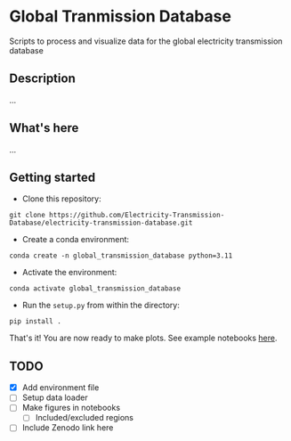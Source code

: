 # Global Tranmission Database
Scripts to process and visualize data for the global electricity transmission database 

## Description
...

## What's here
...

## Getting started

- Clone this repository:

`git clone https://github.com/Electricity-Transmission-Database/electricity-transmission-database.git`

- Create a conda environment:

`conda create -n global_transmission_database python=3.11`

- Activate the environment:

`conda activate global_transmission_database`

- Run the `setup.py` from within the directory:

`pip install .`

That's it! You are now ready to make plots. See example notebooks [here]().

<!-- ### Scripts

#### `usa/ba-mapping.ipynb`
Creates centerpoints for each USA balancing authority (BA) based on the largest 
city in each BA. If no large city is found in the BA, then the geometric centerpoint 
is used. 

**Inputs** 
- `usa/ba-mapper.csv` - A user created mapper on how to name each BA in the USA
- `usa/world.geojson` - An automatically downloaded file specifying the BA geographic boundaries. See notebook for the source. 
- `usa/worldcities/worldcities.csv` - An automatically downloaded file giving geographic locations and populations of large cities around the world. See notebook for the source. 

**Outputs**
- `usa/usa-centerpoints.csv` - A file with the folloing columns: 
    - **code**: Unique 5 Letter code used to identify the region  
    - **country**: `United States` for all. Used when joining into master dataset 
    - **city**: City representing center point of BA. Empty if no city identified
    - **population**: Population of city representing center point of BA. Empty if no city identified
    - **x**: Longitude of the centerpoint 
    - **y**: Latitude of the centerpoint

#### `usa/ba-transmission.ipynb`

Estimates transmission capacity between each BA based on historical maximum flow rates.

**Inputs** 
- `usa/ba-mapper.csv` - A user created mapper on how to name each BA in the USA
- `usa/flows/xxx.csv` - Automatically downloaded datafiles (represented by `xxx`) giving historical transmission between BAs. The files contain hourly flow values in 6 month intervals. See the notebook for the datasource. 

**Outputs**
- `usa/usa-transmission-capacity.csv` - A file with the folloing columns: 
    - **TECHNOLOGY**: Unique name of transmission technology 
    - **From**: BA of flow from 
    - **To**: BA of flow to 
    - **Cap (MW) +**: Capacity in direction of From->To (Positive Number)
    - **Cap (MW) -**: Capacity in direction of From->To (Negative Number) -->


## TODO
- [x] Add environment file
- [ ] Setup data loader
- [ ] Make figures in notebooks
    - [ ] Included/excluded regions
- [ ] Include Zenodo link here